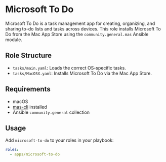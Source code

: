 # Microsoft To Do

Microsoft To Do is a task management app for creating, organizing, and sharing to-do lists and tasks across devices. This role installs Microsoft To Do from the Mac App Store using the `community.general.mas` Ansible module.

## Role Structure
- `tasks/main.yaml`: Loads the correct OS-specific tasks.
- `tasks/MacOSX.yaml`: Installs Microsoft To Do via the Mac App Store.

## Requirements
- macOS
- [mas-cli](https://github.com/mas-cli/mas) installed
- Ansible `community.general` collection

## Usage
Add `microsoft-to-do` to your roles in your playbook:

```yaml
roles:
  - apps/microsoft-to-do
```

